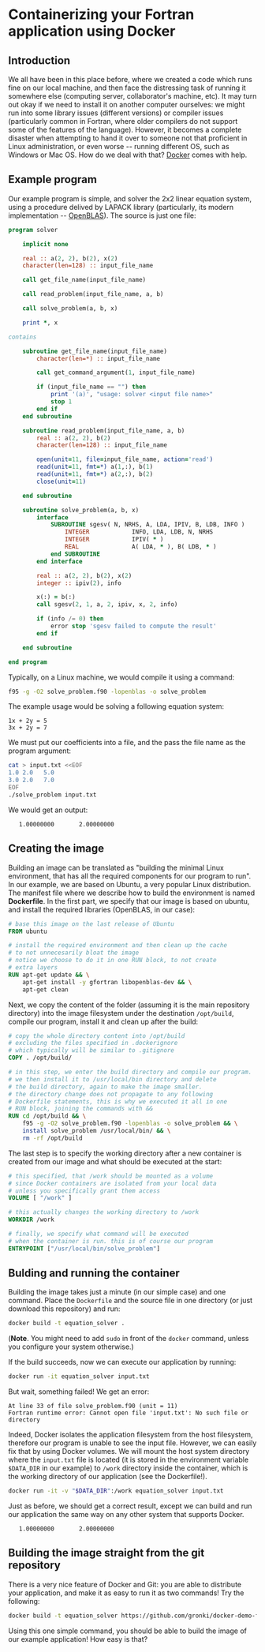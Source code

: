 # Containerizing your Fortran application using Docker

## Introduction

We all have been in this place before, where we created a code which runs fine on our local machine, and then face the distressing task of running it somewhere else (computing server, collaborator's machine, etc). It may turn out okay if we need to install it on another computer ourselves: we might run into some library issues (different versions) or compiler issues (particularly common in Fortran, where older compilers do not support some of the features of the language). However, it becomes a complete disaster when attempting to hand it over to someone not that proficient in Linux administration, or even worse -- running different OS, such as Windows or Mac OS. How do we deal with that? [Docker](https://docs.docker.com/get-started/overview/) comes with help.

## Example program

Our example program is simple, and solver the 2x2 linear equation system, using a procedure delived by LAPACK library (particularly, its modern implementation -- [OpenBLAS](https://www.openblas.net/)). The source is just one file:

```fortran
program solver

    implicit none

    real :: a(2, 2), b(2), x(2)
    character(len=128) :: input_file_name

    call get_file_name(input_file_name)

    call read_problem(input_file_name, a, b)

    call solve_problem(a, b, x)

    print *, x

contains

    subroutine get_file_name(input_file_name)
        character(len=*) :: input_file_name

        call get_command_argument(1, input_file_name)

        if (input_file_name == "") then
            print '(a)', "usage: solver <input file name>"
            stop 1
        end if
    end subroutine

    subroutine read_problem(input_file_name, a, b)
        real :: a(2, 2), b(2)
        character(len=128) :: input_file_name

        open(unit=11, file=input_file_name, action='read')
        read(unit=11, fmt=*) a(1,:), b(1)
        read(unit=11, fmt=*) a(2,:), b(2)
        close(unit=11)

    end subroutine

    subroutine solve_problem(a, b, x)
        interface
            SUBROUTINE sgesv( N, NRHS, A, LDA, IPIV, B, LDB, INFO )
                INTEGER            INFO, LDA, LDB, N, NRHS
                INTEGER            IPIV( * )
                REAL               A( LDA, * ), B( LDB, * )
            end SUBROUTINE
        end interface

        real :: a(2, 2), b(2), x(2)
        integer :: ipiv(2), info

        x(:) = b(:)
        call sgesv(2, 1, a, 2, ipiv, x, 2, info)

        if (info /= 0) then
            error stop 'sgesv failed to compute the result'
        end if

    end subroutine

end program
```

Typically, on a Linux machine, we would compile it using a command:

```bash
f95 -g -O2 solve_problem.f90 -lopenblas -o solve_problem
```

The example usage would be solving a following equation system:

```
1x + 2y = 5
3x + 2y = 7
```

We must put our coefficients into a file, and the pass the file name as the program argument:

```bash
cat > input.txt <<EOF
1.0 2.0   5.0
3.0 2.0   7.0
EOF
./solve_problem input.txt
```

We would get an output:

```
   1.00000000       2.00000000    
```

## Creating the image

Building an image can be translated as "building the minimal Linux environment, that has all the required components for our program to run". In our example, we are based on Ubuntu, a very popular Linux distribution. The manifest file where we describe how to build the environment is named **Dockerfile**. In the first part, we specify that our image is based on ubuntu, and install the required libraries (OpenBLAS, in our case):

```Dockerfile
# base this image on the last release of Ubuntu
FROM ubuntu

# install the required environment and then clean up the cache
# to not unnecesarily bloat the image
# notice we choose to do it in one RUN block, to not create
# extra layers
RUN apt-get update && \
    apt-get install -y gfortran libopenblas-dev && \
    apt-get clean
```

Next, we copy the content of the folder (assuming it is the main repository directory) into the image filesystem under the destination ``/opt/build``, compile our program, install it and clean up after the build:

```Dockerfile
# copy the whole directory content into /opt/build
# excluding the files specified in .dockerignore
# which typically will be similar to .gitignore
COPY . /opt/build/

# in this step, we enter the build directory and compile our program.
# we then install it to /usr/local/bin directory and delete
# the build directory, again to make the image smaller.
# the directory change does not propagate to any following
# Dockerfile statements, this is why we executed it all in one
# RUN block, joining the commands with &&
RUN cd /opt/build && \
    f95 -g -O2 solve_problem.f90 -lopenblas -o solve_problem && \
    install solve_problem /usr/local/bin/ && \
    rm -rf /opt/build
```

The last step is to specify the working directory after a new container is created from our image and what should be executed at the start:

```Dockerfile
# this specified, that /work should be mounted as a volume
# since Docker containers are isolated from your local data
# unless you specifically grant them access
VOLUME [ "/work" ]

# this actually changes the working directory to /work
WORKDIR /work

# finally, we specify what command will be executed
# when the container is run. this is of course our program
ENTRYPOINT ["/usr/local/bin/solve_problem"]
```

## Bulding and running the container

Building the image takes just a minute (in our simple case) and one command. Place the ``Dockerfile`` and the source file in one directory (or just download this repository) and run:

```bash
docker build -t equation_solver .
```

(**Note**. You might need to add ``sudo`` in front of the ``docker`` command, unless you configure your system otherwise.)

If the build succeeds, now we can execute our application by running:

```bash
docker run -it equation_solver input.txt
```

But wait, something failed! We get an error:

```
At line 33 of file solve_problem.f90 (unit = 11)
Fortran runtime error: Cannot open file 'input.txt': No such file or directory
```

Indeed, Docker isolates the application filesystem from the host filesystem, therefore our program is unable to see the input file. However, we can easily fix that by using Docker volumes. We will mount the host system directory where the ``input.txt`` file is located (it is stored in the environment variable ``$DATA_DIR`` in our example) to ``/work`` directory inside the container, which is the working directory of our application (see the Dockerfile!).

```bash
docker run -it -v "$DATA_DIR":/work equation_solver input.txt
```

Just as before, we should get a correct result, except we can build and run our application the same way on any other system that supports Docker.

```
   1.00000000       2.00000000    
```

## Building the image straight from the git repository

There is a very nice feature of Docker and Git: you are able to distribute your application, and make it as easy to run it as two commands! Try the following:

```bash
docker build -t equation_solver https://github.com/gronki/docker-demo-fortran.git
```

Using this one simple command, you should be able to build the image of our example application! How easy is that?
